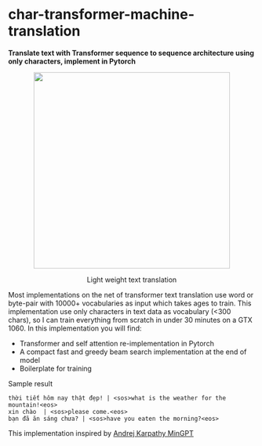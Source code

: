 # char-transformer-machine-translation
**Translate text with Transformer sequence to sequence architecture using only characters, implement in Pytorch**

<p align = "center"> 
<img src='https://www.quotemaster.org/images/04/046e60f1f0f4f86cb84ac4eae813f55c.jpeg' width=400>
</p>
<p align = "center"> Light weight text translation </p>

Most implementations on the net of transformer text translation use word or byte-pair with 10000+ vocabularies as input which takes ages to train. This implementation use only characters in text data as vocabulary (<300 chars), so I can train everything from scratch in under 30 minutes on a GTX 1060. In this implementation you will find:
- Transformer and self attention re-implementation in Pytorch
- A compact fast and greedy beam search implementation at the end of model
- Boilerplate for training

Sample result
```
thời tiết hôm nay thật đẹp! | <sos>what is the weather for the mountain!<eos>
xin chào  | <sos>please come.<eos>
bạn đã ăn sáng chưa? | <sos>have you eaten the morning?<eos>

```
This implementation inspired by <a href='https://github.com/karpathy/minGPT'>Andrej Karpathy MinGPT</a>


